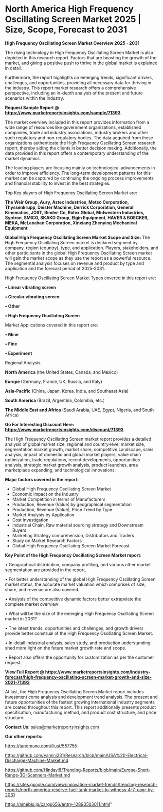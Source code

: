 # North America High Frequency Oscillating Screen Market 2025 | Size, Scope, Forecast to 2031

<Strong> High Frequency Oscillating Screen Market Overview 2025 - 2031</strong>

The rising technology in High Frequency Oscillating Screen Market is also depicted in this research report. Factors that are boosting the growth of the market, and giving a positive push to thrive in the global market is explained in detail.

Furthermore, the report highlights on emerging trends, significant drivers, challenges, and opportunities, providing all necessary data for thriving in the industry. This report market research offers a comprehensive perspective, including an in-depth analysis of the present and future scenarios within the industry.

<strong>Request Sample Report @ <a href=https://www.marketreportsinsights.com/sample/71393>https://www.marketreportsinsights.com/sample/71393</a></strong>

The market overview included in this report provides information from a wide range of resources like government organizations, established companies, trade and industry associations, industry brokers and other such regulatory and non-regulatory bodies. The data acquired from these organizations authenticate the High Frequency Oscillating Screen research report, thereby aiding the clients in better decision making. Additionally, the data provided in this report offers a contemporary understanding of the market dynamics.

The leading players are focusing mainly on technological advancements in order to improve efficiency. The long-term development patterns for this market can be captured by continuing the ongoing process improvements and financial stability to invest in the best strategies.

Top Key players of High Frequency Oscillating Screen Market are:

<strong>The Weir Group, Aury, Astec Industries, Metso Corporation, Thyssenkrupp, Deister Machine, Derrick Corporation, General Kinematics, JOST, Binder-Co, Rotex Global, Midwestern Industries, Syntron, SMICO, SKAKO Group, Elgin Equipment, HAVER & BOECKER, MEKA, McLanahan Corporation, Xinxiang Zhenying Mechanical Equipment</strong>

<strong><b>Global High Frequency Oscillating Screen Market Scope and Size:</b></strong>
The High Frequency Oscillating Screen market is declared segment by company, region (country), type, and application. Players, stakeholders, and other participants in the global High Frequency Oscillating Screen market will gain the market scope as they use the report as a powerful resource. The segmental analysis focuses on revenue and product by type and application and the forecast period of 2025-2031.

High Frequency Oscillating Screen Market Types covered in this report are:

<strong>• Linear vibrating screen

• Circular vibrating screen

• Other

• High Frequency Oscillating Screen</strong>

Market Applications covered in this report are:

<strong>• Mine

• Fine

• Experiment</strong> 

Regional Analysis

<strong>North America</strong> (the United States, Canada, and Mexico)

<strong>Europe</strong> (Germany, France, UK, Russia, and Italy)

<strong>Asia-Pacific</strong> (China, Japan, Korea, India, and Southeast Asia)

<strong>South America</strong> (Brazil, Argentina, Colombia, etc.)

<strong>The Middle East and Africa</strong> (Saudi Arabia, UAE, Egypt, Nigeria, and South Africa)

<strong>Go For Interesting Discount Here: <a href=https://www.marketreportsinsights.com/discount/71393>https://www.marketreportsinsights.com/discount/71393</a></strong>

The High Frequency Oscillating Screen market report provides a detailed analysis of global market size, regional and country-level market size, segmentation market growth, market share, competitive Landscape, sales analysis, impact of domestic and global market players, value chain optimization, trade regulations, recent developments, opportunities analysis, strategic market growth analysis, product launches, area marketplace expanding, and technological innovations.

<strong><b>Major factors covered in the report:</b></strong>
<ul>
  <li>Global High Frequency Oscillating Screen Market </li>
  <li>Economic Impact on the Industry</li>
  <li>Market Competition in terms of Manufacturers</li>
  <li>Production, Revenue (Value) by geographical segmentation</li>
  <li>Production, Revenue (Value), Price Trend by Type</li>
  <li>Market Analysis by Application</li>
  <li>Cost Investigation</li>
  <li>Industrial Chain, Raw material sourcing strategy and Downstream Buyers</li>
  <li>Marketing Strategy comprehension, Distributors and Traders</li>
  <li>Study on Market Research Factors</li>
  <li>Global High Frequency Oscillating Screen Market Forecast</li>
</ul>

<strong><b>Key Point of the High Frequency Oscillating Screen Market report:</b></strong>

• Geographical distribution, company profiling, and various other market segmentation are provided in the report.

• For better understanding of the global High Frequency Oscillating Screen market status, the accurate market valuation which comprises of size, share, and revenue are also covered.

• Analysis of the competitive dynamic factors better extrapolate the complete market overview

• What will be the size of the emerging High Frequency Oscillating Screen market in 2031?

• The latest trends, opportunities and challenges, and growth drivers provide better construal of the High Frequency Oscillating Screen Market.

• In-detail industrial analysis, sales study, and production understanding shed more light on the future market growth rate and scope.

• Report also offers the opportunity for customization as per the customer request.

<strong><b>View Full Report @ <a href=https://www.marketreportsinsights.com/industry-forecast/high-frequency-oscillating-screen-market-growth-and-size-2021-71393>https://www.marketreportsinsights.com/industry-forecast/high-frequency-oscillating-screen-market-growth-and-size-2021-71393</a></b></strong>


At last, the High Frequency Oscillating Screen Market report includes investment come analysis and development trend analysis. The present and future opportunities of the fastest growing international industry segments are coated throughout this report. This report additionally presents product specification, manufacturing method, and product cost structure, and price structure.

<strong>Contact Us:</strong>
sales@marketreportsinsights.com

<strong>Our other reports:</strong>

<a href=https://tanomuno.com/illust/557755>https://tanomuno.com/illust/557755</a>

<a href=https://github.com/yamini231/Research/blob/main/USA%20-Electrical-Discharge-Machine-Market.md>https://github.com/yamini231/Research/blob/main/USA%20-Electrical-Discharge-Machine-Market.md</a>

<a href=https://github.com/Hindavi8/Trending-Reports/blob/main/Europe-Short-Range-3D-Scanners-Market.md>https://github.com/Hindavi8/Trending-Reports/blob/main/Europe-Short-Range-3D-Scanners-Market.md</a>

<a href=https://sites.google.com/view/innovation-market-trends/trending-research-reports/north-america-reserve-fuel-tank-market-to-witness-4-7-cagr-by-2031>https://sites.google.com/view/innovation-market-trends/trending-research-reports/north-america-reserve-fuel-tank-market-to-witness-4-7-cagr-by-2031</a>

<a href=https://ameblo.jp/cargo656/entry-12893503011.html>https://ameblo.jp/cargo656/entry-12893503011.html</a>"
